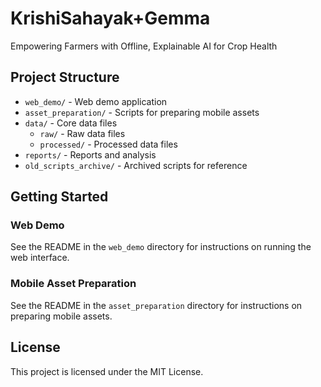 # KrishiSahayak+Gemma

Empowering Farmers with Offline, Explainable AI for Crop Health

## Project Structure

- `web_demo/` - Web demo application
- `asset_preparation/` - Scripts for preparing mobile assets
- `data/` - Core data files
  - `raw/` - Raw data files
  - `processed/` - Processed data files
- `reports/` - Reports and analysis
- `old_scripts_archive/` - Archived scripts for reference

## Getting Started

### Web Demo
See the README in the `web_demo` directory for instructions on running the web interface.

### Mobile Asset Preparation
See the README in the `asset_preparation` directory for instructions on preparing mobile assets.

## License

This project is licensed under the MIT License.
